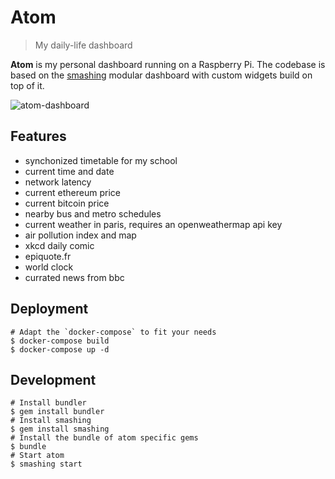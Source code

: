 # Atom
> My daily-life dashboard

**Atom** is my personal dashboard running on a Raspberry Pi. The codebase is based on the [smashing](https://github.com/Smashing/smashing) modular dashboard with custom widgets build on top of it.

![atom-dashboard](https://user-images.githubusercontent.com/2095991/49383546-4776a100-f719-11e8-8803-b036705a175c.png)

## Features

* synchonized timetable for my school
* current time and date
* network latency
* current ethereum price
* current bitcoin price
* nearby bus and metro schedules
* current weather in paris, requires an openweathermap api key
* air pollution index and map
* xkcd daily comic
* epiquote.fr
* world clock
* currated news from bbc

## Deployment

```
# Adapt the `docker-compose` to fit your needs
$ docker-compose build
$ docker-compose up -d
```

## Development

```
# Install bundler
$ gem install bundler
# Install smashing
$ gem install smashing
# Install the bundle of atom specific gems
$ bundle
# Start atom
$ smashing start
```
